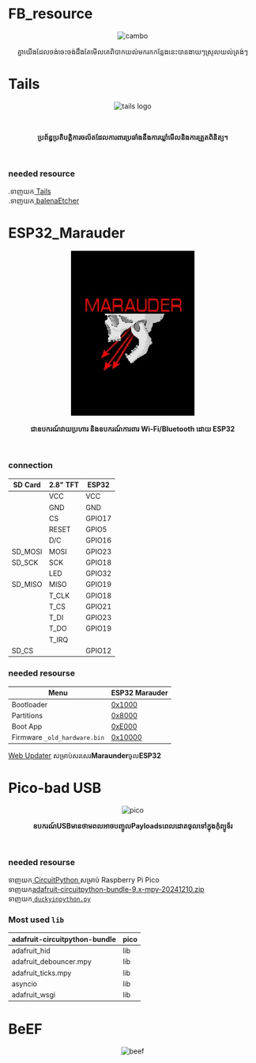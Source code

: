 # FB_resource
<p align="center"><img alt="cambo" src="https://github.com/justcallmemin8/hack_FB_resource/blob/main/tails_img/cambo.jpeg" width="300"></p>
<p align="center">គ្នាយើងដែលចង់ចេះចង់ដឹងតែមើលគេពិបាកយល់មករកកន្លែងនេះបានងាយៗស្រួលយល់ត្រង់ៗ</p>


# Tails
<p align="center"><img alt="tails logo" src="https://github.com/justcallmemin8/hack_FB_resource/blob/main/tails_img/231-2314839_tails-for-privacy-and-anonymity-tails-tor-png.png" width="300"></p><br>
<p align="center">
  <b>ប្រព័ន្ធប្រតិបត្តិការចល័តដែលការពារប្រឆាំងនឹងការឃ្លាំមើលនិងការត្រួតពិនិត្យ។</b></p><br>

### needed resource<br>

.ទាញយក<a href="https://tails.net/install/windows/index.en.html#download"> Tails</a><br>
.ទាញយក<a href="https://etcher.balena.io/#download-etcher"> balenaEtcher</a>

# ESP32_Marauder
<p align="center"><img alt="Marauder logo" src="https://github.com/justcallmekoko/ESP32Marauder/blob/master/pictures/marauder3L.jpg?raw=true" width="250"></p>
<p align="center">
  <b>ជាឧបករណ៍វាយប្រហារ និងឧបករណ៍ការពារ Wi-Fi/Bluetooth ដោយ ESP32</b></p><br>

### connection

| SD Card | 2.8" TFT | ESP32  |
| ------- | -------- | ------ |
|         | VCC      | VCC    |
|         | GND      | GND    |
|         | CS       | GPIO17 |
|         | RESET    | GPIO5  |
|         | D/C      | GPIO16 |
| SD_MOSI | MOSI     | GPIO23 |
| SD_SCK  | SCK      | GPIO18 |
|         | LED      | GPIO32 |
| SD_MISO | MISO     | GPIO19 |
|         | T_CLK    | GPIO18 |
|         | T_CS     | GPIO21 |
|         | T_DI     | GPIO23 |
|         | T_DO     | GPIO19 |
|         | T_IRQ    |        |
| SD_CS   |          | GPIO12 |

### needed resourse

| Menu       | ESP32 Marauder |
| ---------- | -------------- |
| Bootloader | <a href="https://github.com/justcallmekoko/ESP32Marauder/raw/master/FlashFiles/MarauderV4/esp32_marauder.ino.bootloader.bin">0x1000</a> |
| Partitions | <a href="https://github.com/justcallmekoko/ESP32Marauder/raw/master/FlashFiles/MarauderV4/esp32_marauder.ino.partitions.bin">0x8000</a> |
| Boot App   | <a href="https://github.com/justcallmekoko/ESP32Marauder/raw/master/FlashFiles/FlipperZeroMultiBoardS3/boot_app0.bin">0xE000</a> |
| Firmware <code>_old_hardware.bin</code>  | <a href="https://github.com/justcallmekoko/ESP32Marauder/releases/download/v1.1.0/esp32_marauder_v1_1_0_20241128_old_hardware.bin">0x10000</a> |

[Web Updater](https://esp.huhn.me/) សម្រាប់សរសេរ<b>Maraunder</b>ចូល<b>ESP32</b>

# Pico-bad USB
<p align="center"><img alt="pico" src="https://github.com/justcallmemin8/hack_FB_resource/blob/main/tails_img/raspberry-pi-pico_5.png" width="300"></p>
<p align="center">
  <b>ឧបករណ៍USBមានថាមពលអាចបញ្ចូលPayloadsពេលដោតចូលទៅក្នុងកុំព្យូទ័រ</b></p><br>

  ### needed resourse
ទាញយក<a href="https://circuitpython.org/board/raspberry_pi_pico/" rel="nofollow"> CircuitPython </a>សម្រាប់ Raspberry Pi Pico<br>
ទាញយក<a href="/adafruit/Adafruit_CircuitPython_Bundle/releases/download/20241210/adafruit-circuitpython-bundle-9.x-mpy-20241210.zip">adafruit-circuitpython-bundle-9.x-mpy-20241210.zip</a><br>
ទាញយក<a href="https://github.com/justcallmemin8/hack_FB_resource/blob/main/duckyinpython.py"> <code>duckyinpython.py</code> </a><br>

<h3>Most used <code>lib</code></h3>

| adafruit-circuitpython-bundle | pico           |
| ----------------------------- | -------------- |
| adafruit_hid                  | lib            |
| adafruit_debouncer.mpy | lib |
| adafruit_ticks.mpy | lib |
| asyncio | lib |
| adafruit_wsgi | lib |

# BeEF
<p align="center"><img alt="beef" src="" width="300"></p>



        

  


